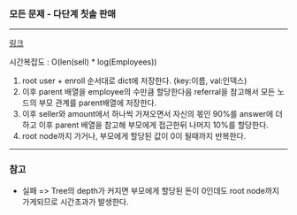 ### 모든 문제 - 다단계 칫솔 판매
___

[링크](https://programmers.co.kr/learn/courses/30/lessons/77486?language=python3)

시간복잡도 : O(len(sell) * log(Employees))

1. root user + enroll 순서대로 dict에 저장한다. (key:이름, val:인덱스)
2. 이후 parent 배열을 employee의 수만큼 할당한다음 referral을 참고해서 모든 노드의 부모 관계를 parent배열에 저장한다.
3. 이후 seller와 amount에서 하나씩 가져오면서 자신의 몫인 90%를 answer에 더하고 이후 parent 배열을 참고해 부모에게 접근한뒤 나머지 10%를 할당한다.
4. root node까지 가거나, 부모에게 할당된 값이 0이 될때까지 반복한다. 

___
### 참고
* 실패 => Tree의 depth가 커지면 부모에게 할당된 돈이 0인데도 root node까지 가게되므로 시간초과가 발생한다.